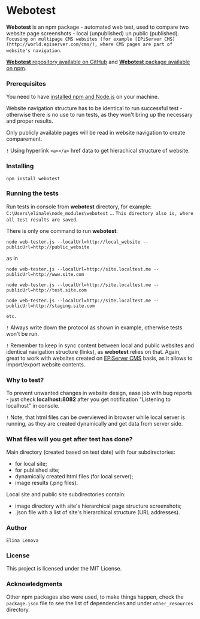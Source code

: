 # Webotest

**Webotest** is an npm package - automated web test, used to compare two website page screenshots - local (unpublished) un public (published). `Focusing on multipage CMS websites (for example [EPiServer CMS](http://world.episerver.com/cms/), where CMS pages are part of website's navigation`.

[**Webotest** repository available on GitHub](https://github.com/elinale/webotest) and [**Webotest** package available on npm](https://www.npmjs.com/package/webotest).


### Prerequisites

You need to have [installed npm and Node.js](https://docs.npmjs.com/getting-started/installing-node) on your machine.

Website navigation structure has to be identical to run successful test - otherwise there is no use to run tests, as they won't bring up the necessary and proper results.

Only publicly available pages will be read in website navigation to create comparement.

`!` Using hyperlink `<a></a>` href data to get hierachical structure of website.


### Installing

```
npm install webotest
```


### Running the tests

Run tests in console from **webotest** directory, for example: `C:\Users\elinale\node_modules\webotest` ... `This directory also is, where all test results are saved`.

There is only one command to run **webotest**:

```
node web-tester.js --localUrl=http://local_website --publicUrl=http://public_website
```

as in

```
node web-tester.js --localUrl=http://site.localtest.me --publicUrl=http://www.site.com

node web-tester.js --localUrl=http://site.localtest.me --publicUrl=http://test.site.com

node web-tester.js --localUrl=http://site.localtest.me --publicUrl=http://staging.site.com

etc.
```

`!` Always write down the protocol as shown in example, otherwise tests won't be run.

`!` Remember to keep in sync content between local and public websites and identical navigation structure (links), as **webotest** relies on that. Again, great to work with websites created on [EPiServer CMS](http://world.episerver.com/cms/) basis, as it allows to import/export website contents.

### Why to test?

To prevent unwanted changes in website design, ease job with bug reports - just check **localhost:8082** after you get notification "Listening to localhost" in console.

`!` Note, that html files can be overviewed in browser while local server is running, as they are created dynamically and get data from server side.


### What files will you get after test has done?

Main directory (created based on test date) with four subdirectories:
* for local site;
* for published site;
* dynamically created html files (for local server);
* image results (.png files).

Local site and public site subdirectories contain:
* image directory with site's hierarchical page structure screenshots;
* .json file with a list of site's hierarchical structure (URL addresses).


### Author

`Elina Lenova`


### License

This project is licensed under the MIT License.


### Acknowledgments

Other npm packages also were used, to make things happen, check the `package.json` file to see the list of dependencies and under `other_resources` directory.
